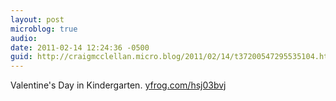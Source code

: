 ```yaml
---
layout: post
microblog: true
audio: 
date: 2011-02-14 12:24:36 -0500
guid: http://craigmcclellan.micro.blog/2011/02/14/t37200547295535104.html
---
```

Valentine's Day in Kindergarten.  [yfrog.com/hsj03bvj](http://yfrog.com/hsj03bvj)
